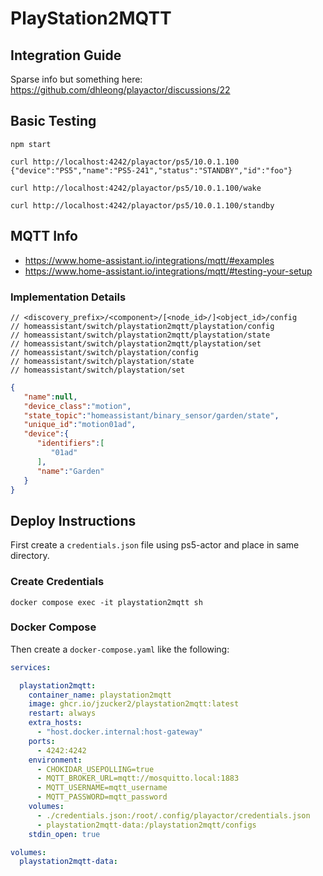 # PlayStation2MQTT

## Integration Guide

Sparse info but something here: https://github.com/dhleong/playactor/discussions/22

## Basic Testing

```
npm start

curl http://localhost:4242/playactor/ps5/10.0.1.100
{"device":"PS5","name":"PS5-241","status":"STANDBY","id":"foo"}

curl http://localhost:4242/playactor/ps5/10.0.1.100/wake

curl http://localhost:4242/playactor/ps5/10.0.1.100/standby
```

## MQTT Info

* https://www.home-assistant.io/integrations/mqtt/#examples
* https://www.home-assistant.io/integrations/mqtt/#testing-your-setup

### Implementation Details

```
// <discovery_prefix>/<component>/[<node_id>/]<object_id>/config
// homeassistant/switch/playstation2mqtt/playstation/config
// homeassistant/switch/playstation2mqtt/playstation/state
// homeassistant/switch/playstation2mqtt/playstation/set
// homeassistant/switch/playstation/config
// homeassistant/switch/playstation/state
// homeassistant/switch/playstation/set
```

```json
{
   "name":null,
   "device_class":"motion",
   "state_topic":"homeassistant/binary_sensor/garden/state",
   "unique_id":"motion01ad",
   "device":{
      "identifiers":[
         "01ad"
      ],
      "name":"Garden"
   }
}
```

## Deploy Instructions

First create a `credentials.json` file using ps5-actor and place in same directory.

### Create Credentials

```
docker compose exec -it playstation2mqtt sh
```

### Docker Compose

Then create a `docker-compose.yaml` like the following:

```yaml
services:

  playstation2mqtt:
    container_name: playstation2mqtt
    image: ghcr.io/jzucker2/playstation2mqtt:latest
    restart: always
    extra_hosts:
      - "host.docker.internal:host-gateway"
    ports:
      - 4242:4242
    environment:
      - CHOKIDAR_USEPOLLING=true
      - MQTT_BROKER_URL=mqtt://mosquitto.local:1883
      - MQTT_USERNAME=mqtt_username
      - MQTT_PASSWORD=mqtt_password
    volumes:
      - ./credentials.json:/root/.config/playactor/credentials.json
      - playstation2mqtt-data:/playstation2mqtt/configs
    stdin_open: true

volumes:
  playstation2mqtt-data:
```
